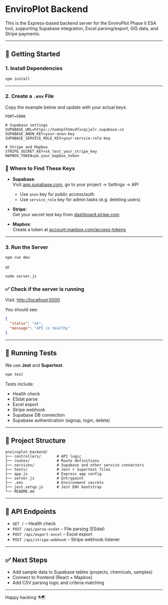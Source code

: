 # EnviroPlot Backend

This is the Express-based backend server for the EnviroPlot Phase II ESA tool, supporting Supabase integration, Excel parsing/export, GIS data, and Stripe payments.

---

## 🚀 Getting Started

### 1. Install Dependencies

```bash
npm install
```

---

### 2. Create a `.env` File

Copy the example below and update with your actual keys:

```env
PORT=5000

# Supabase settings
SUPABASE_URL=https://homnplhtmvdfxcqcjelr.supabase.co
SUPABASE_ANON_KEY=your-anon-key
SUPABASE_SERVICE_ROLE_KEY=your-service-role-key

# Stripe and Mapbox
STRIPE_SECRET_KEY=sk_test_your_stripe_key
MAPBOX_TOKEN=pk.your_mapbox_token
```

### 🔑 Where to Find These Keys

- **Supabase**:  
  Visit [app.supabase.com](https://app.supabase.com), go to your project → Settings → API  
  - Use `anon` key for public access/auth  
  - Use `service_role` key for admin tasks (e.g. deleting users)

- **Stripe**:  
  Get your secret test key from [dashboard.stripe.com](https://dashboard.stripe.com/test/apikeys)

- **Mapbox**:  
  Create a token at [account.mapbox.com/access-tokens](https://account.mapbox.com/access-tokens/)

---

### 3. Run the Server

```bash
npm run dev
```

or

```bash
node server.js
```

### ✅ Check if the server is running

Visit: [http://localhost:5000](http://localhost:5000)

You should see:

```json
{
  "status": "ok",
  "message": "API is healthy"
}
```

---

## 🧪 Running Tests

We use **Jest** and **Supertest**.

```bash
npm test
```

Tests include:
- Health check
- ESdat parse
- Excel export
- Stripe webhook
- Supabase DB connection
- Supabase authentication (signup, login, delete)

---

## 📂 Project Structure

```
enviroplot-backend/
├── controllers/       # API logic
├── routes/            # Route definitions
├── services/          # Supabase and other service connectors
├── tests/             # Jest + Supertest files
├── app.js             # Express app config
├── server.js          # Entrypoint
├── .env               # Environment secrets
├── jest.setup.js      # Jest ENV bootstrap
└── README.md
```

---

## 📮 API Endpoints

- `GET /` – Health check
- `POST /api/parse-esdat` – File parsing (ESdat)
- `POST /api/export-excel` – Excel export
- `POST /api/stripe-webhook` – Stripe webhook listener

---

## ✅ Next Steps

- Add sample data to Supabase tables (projects, chemicals, samples)
- Connect to frontend (React + Mapbox)
- Add CSV parsing logic and criteria matching

---

Happy hacking ⚗️🌏

